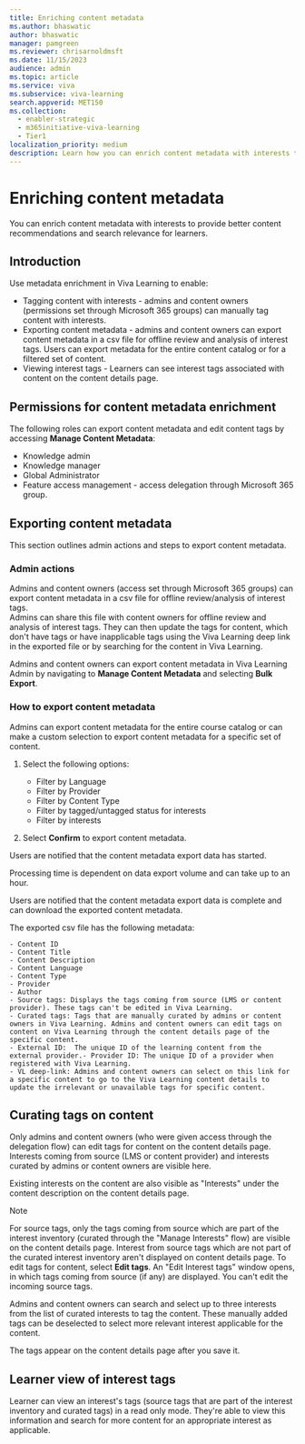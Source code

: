 ```yaml
---
title: Enriching content metadata  
ms.author: bhaswatic
author: bhaswatic
manager: pamgreen
ms.reviewer: chrisarnoldmsft
ms.date: 11/15/2023
audience: admin
ms.topic: article
ms.service: viva
ms.subservice: viva-learning
search.appverid: MET150
ms.collection:
  - enabler-strategic
  - m365initiative-viva-learning
  - Tier1
localization_priority: medium
description: Learn how you can enrich content metadata with interests to provide better content recommendations and search relevance for learners.
---
```


# Enriching content metadata

You can enrich content metadata with interests to provide better content recommendations and search relevance for learners.

## Introduction

Use metadata enrichment in Viva Learning to enable:  

- Tagging content with interests -  admins and content owners (permissions set through Microsoft 365 
groups) can manually tag content with interests.
- Exporting content metadata - admins and content owners can export content metadata in 
a csv file for offline review and analysis of interest tags. Users can export metadata for the entire 
content catalog or for a filtered set of content.
- Viewing interest tags - Learners can see interest tags associated with content on the content details page.

## Permissions for content metadata enrichment

The following roles can export content metadata and edit content tags by accessing **Manage Content Metadata**:

- Knowledge admin 
- Knowledge manager  
- Global Administrator 
- Feature access management - access delegation through Microsoft 365 group. 

## Exporting content metadata

This section outlines admin actions and steps to export content metadata.

### Admin actions 

Admins and content owners (access set through Microsoft 365 groups) can export content metadata in a csv file for offline review/analysis of interest tags.  
Admins can share this file with content owners for offline review and analysis of interest tags. They can then update the tags for content, which don't have tags or have inapplicable tags using the Viva Learning deep link in the exported file or by searching for the content in Viva Learning.

Admins and content owners can export content metadata in Viva Learning Admin by navigating to **Manage Content Metadata** and selecting **Bulk Export**. 

### How to export content metadata

Admins can export content metadata for the entire course catalog or can make a custom selection to export content metadata for a specific set of content. 

1. Select the following options:

    - Filter by Language
    - Filter by Provider
    - Filter by Content Type
    - Filter by tagged/untagged status for interests
    - Filter by interests

2. Select **Confirm** to export content metadata.

Users are notified that the content metadata export data has started.

Processing time is dependent on data export volume and can take up to an hour.

Users are notified that the content metadata export data is complete and can download the exported content metadata.

The exported csv file has the following metadata: 

    - Content ID 
    - Content Title 
    - Content Description 
    - Content Language 
    - Content Type 
    - Provider 
    - Author 
    - Source tags: Displays the tags coming from source (LMS or content provider). These tags can't be edited in Viva Learning.
    - Curated tags: Tags that are manually curated by admins or content owners in Viva Learning. Admins and content owners can edit tags on content on Viva Learning through the content details page of the specific content. 
    - External ID:  The unique ID of the learning content from the external provider.- Provider ID: The unique ID of a provider when registered with Viva Learning.
    - VL deep-link: Admins and content owners can select on this link for a specific content to go to the Viva Learning content details to update the irrelevant or unavailable tags for specific content.

## Curating tags on content

Only admins and content owners (who were given access through the delegation flow) can edit tags for content on the content details page. Interests coming from source (LMS or content provider) and interests curated by admins or content owners are visible here.

Existing interests on the content are also visible as "Interests" under the content description on the content details page.

> [!NOTE]
> For source tags, only the tags coming from source which are part of the interest inventory (curated through the "Manage Interests" flow) are visible on the content details page. Interest from source tags which are not part of the curated interest inventory aren't displayed on content details page.
To edit tags for content, select **Edit tags**. An "Edit Interest tags" window opens, in which tags coming from source (if any) are displayed. You can't edit the incoming source tags.

Admins and content owners can search and select up to three interests from the list of curated interests to tag the content. These manually added tags can be deselected to select more relevant interest applicable for the content.

The tags appear on the content details page after you save it.

## Learner view of interest tags

Learner can view an interest's tags (source tags that are part of the interest inventory and curated tags) in a read only mode. 
They're able to view this information and search for more content for an appropriate interest as applicable.